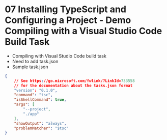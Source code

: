 # 07 Installing TypeScript and Configuring a Project - Demo Compiling with a Visual Studio Code Build Task

- Compiling with Visual Studio Code build task
- Need to add task.json
- Sample task.json


```json
{
    // See https://go.microsoft.com/fwlink/?LinkId=733558
    // for the documentation about the tasks.json format
    "version": "0.1.0",
    "command": "tsc",
    "isShellCommand": true,
    "args": [
        "--project",
        "./app"
    ],
    "showOutput": "always",
    "problemMatcher": "$tsc"
}

```